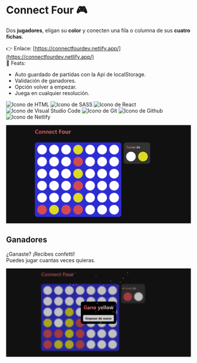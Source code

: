 # Connect Four 🎮

Dos **jugadores**, eligan su **color** y conecten una fila o columna de sus **cuatro fichas**.

👉 Enlace: [https://connectfourdev.netlify.app/](https://connectfourdev.netlify.app/)  
📢 Feats:   
- Auto guardado de partidas con la Api de localStorage.  
- Validación de ganadores.
- Opción volver a empezar.  
- Juega en cualquier resolución.  

<p align="left">
  <img src="https://img.shields.io/badge/HTML5-E34F26?style=for-the-badge&logo=html5&logoColor=white" alt="Icono de HTML">
  <img src="https://img.shields.io/badge/Sass-CC6699?style=for-the-badge&logo=sass&logoColor=white" alt="Icono de SASS">
  <img src="https://img.shields.io/static/v1?style=for-the-badge&message=React&color=222222&logo=React&logoColor=61DAFB&label=" alt="Icono de React">
  <img src="https://img.shields.io/badge/Visual_Studio_Code-0078D4?style=for-the-badge&logo=visual%20studio%20code&logoColor=white" alt="Icono de Visual Studio Code">
  <img src="https://img.shields.io/badge/GIT-E44C30?style=for-the-badge&logo=git&logoColor=white" alt="Icono de Git">
  <img src="https://img.shields.io/badge/GitHub-100000?style=for-the-badge&logo=github&logoColor=white" alt="Icono de Github">
  <img src="https://img.shields.io/badge/Netlify-00C7B7?style=for-the-badge&logo=netlify&logoColor=white" alt="Icono de Netlify">
</p>

![Connect Four hero](./images/readme/game.png)

## Ganadores

¿Ganaste? ¡Recibes confetti!  
Puedes jugar cuantas veces quieras.  

![Películas de Movies](./images/readme/winner.png)
